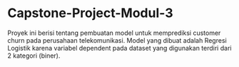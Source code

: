 # Capstone-Project-Modul-3
Proyek ini berisi tentang pembuatan model untuk memprediksi customer churn pada perusahaan telekomunikasi.
Model yang dibuat adalah Regresi Logistik karena variabel dependent pada dataset yang digunakan terdiri dari 2 kategori (biner).
